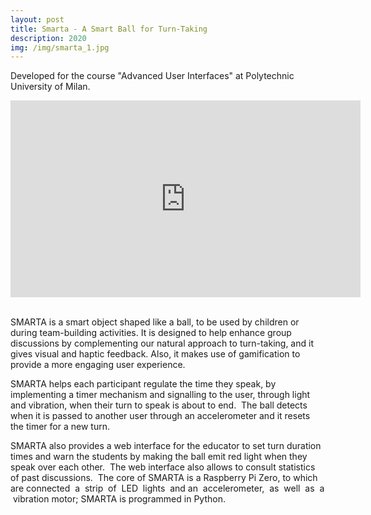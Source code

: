 ```yaml
---
layout: post
title: Smarta - A Smart Ball for Turn-Taking
description: 2020
img: /img/smarta_1.jpg
---
```


Developed for the course "Advanced User Interfaces" at Polytechnic University of Milan.

<div class="video-container">
<iframe width="560" height="315" src="https://www.youtube.com/embed/6qtB3q5H2Is" title="YouTube video player" frameborder="0" allow="accelerometer; autoplay; clipboard-write; encrypted-media; gyroscope; picture-in-picture" allowfullscreen></iframe>
</div>
<br />

SMARTA is a smart object shaped like a ball, to be used by children or during team-building activities. It is designed to help enhance group discussions by complementing our natural approach to turn-taking, and it gives visual and haptic feedback. Also, it makes use of gamification to provide a more engaging user experience.


SMARTA helps each participant regulate the time they speak, by implementing a timer mechanism and signalling to the user, through light and vibration, when their turn to speak is about to end.  The ball detects when it is passed to another user through an accelerometer and it resets the timer for
a new turn. 


SMARTA also provides a web interface for the educator to set turn duration times and warn the students by making the ball emit red light when they speak over each other.  The web interface also allows to consult statistics of past discussions.  The core of SMARTA is a Raspberry Pi Zero, to which are connected  a  strip  of  LED  lights  and an  accelerometer,  as  well  as  a  vibration motor; SMARTA is programmed in Python.